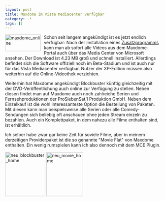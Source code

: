```yaml
---
layout: post
title: Maxdome im Vista Mediacenter verfügbar
category: .*
tags: []
---
```

<p><a href="http://www.maxdome.de" target="_blank"><img style="margin: 0px 10px 5px 0px; border-width: 0px" src="http://anheledirwp.blob.core.windows.net/wordpress/2008/05/maxdome_online_3.jpg" border="0" alt="maxdome_online" width="116" height="54" align="left" /></a> Schon seit langem angek&uuml;ndigt ist es jetzt endlich verf&uuml;gbar: Nach der Installation eines <a href="http://www.maxdome.de/special/mediacenter/" target="_blank">Zusatzprogramms</a> kann man ab sofort alle Videos aus dem Maxdome-Portal auch &uuml;ber das Media Center von Microsoft ansehen. Der Download ist 4.23 MB gro&szlig; und schnell installiert. Allerdings befindet sich die Software offiziell noch im Beta-Stadium und ist auch nur f&uuml;r das Vista Mediacenter verf&uuml;gbar. Nutzer der XP-Edition m&uuml;ssen also weiterhin auf die Online-Videothek verzichten.</p>
<p>Weiterhin hat Maxdome angek&uuml;ndigt Blockbuster k&uuml;nftig gleichzeitig mit der DVD-Ver&ouml;ffentlichung auch online zur Verf&uuml;gung zu stellen. Neben diesen findet man auf Maxdome auch noch zahlreiche Serien und Fernsehproduktionen der ProSiebenSat.1 Produktion GmbH. Neben dem Einzelkauf ist die wohl interessanteste Option die Bestellung von Paketen. Mit diesen kann man beispielsweise alle Serien oder alle Comedy-Sendungen sich beliebig oft anschauen ohne jeden Stream einzeln zu bezahlen. Auch ein Komplettpaket, in dem nahezu alle Filme enthalten sind, ist erh&auml;ltlich.</p>
<p>Ich selber habe zwar gar keine Zeit f&uuml;r soviele Filme, aber in meinem derzeitigen Providerpaket ist die so genannte "Movie Flat" von Maxdome enthalten. Ein wenig rumspielen kann ich also dennoch mit dem MCE Plugin.</p>
<p><a rel="lightbox[maxdome]" href="http://static.gordon-breuer.de/img/MaxdomeimVistaMediacenterverfgbar_F8EA/neu_blockbuster_home_2.jpg"><img style="border-width: 0px" src="http://anheledirwp.blob.core.windows.net/wordpress/2008/05/neu_blockbuster_home_thumb.jpg" border="0" alt="neu_blockbuster_home" width="130" height="144" /></a> <a rel="lightbox[maxdome]" href="http://static.gordon-breuer.de/img/MaxdomeimVistaMediacenterverfgbar_F8EA/neu_movie_home_2.jpg"><img style="border-width: 0px" src="http://anheledirwp.blob.core.windows.net/wordpress/2008/05/neu_movie_home_thumb.jpg" border="0" alt="neu_movie_home" width="119" height="143" /></a></p>
